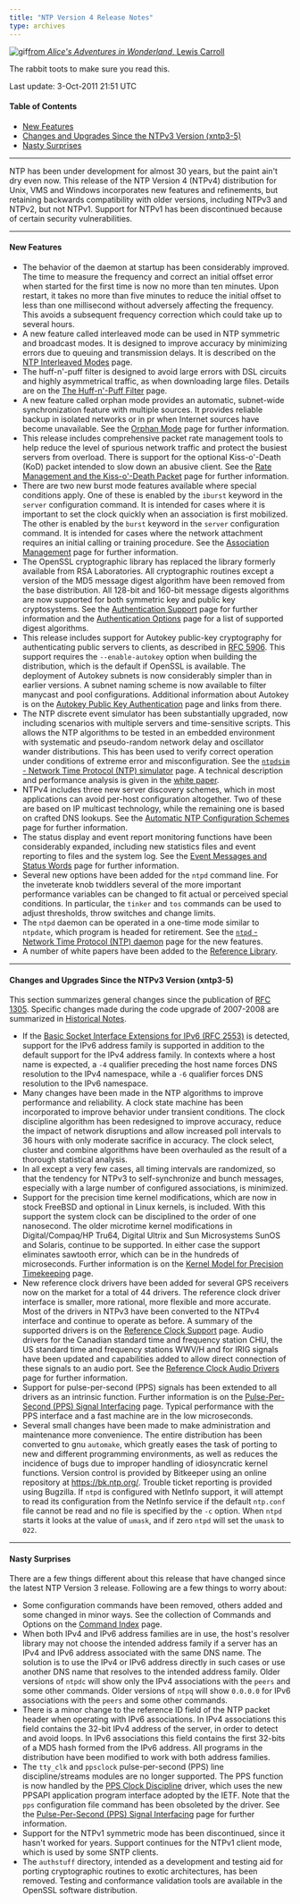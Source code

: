 ```yaml
---
title: "NTP Version 4 Release Notes"
type: archives
---
```


![gif](/archives/pic/hornraba.gif)[from _Alice's Adventures in Wonderland_, Lewis Carroll](/reflib/pictures/)

The rabbit toots to make sure you read this.

Last update: 3-Oct-2011 21:51 UTC

#### Table of Contents

*   [New Features](/archives/4.2.8-series/release/#new-features)
*   [Changes and Upgrades Since the NTPv3 Version (xntp3-5)](/archives/4.2.8-series/release/#changes-and-upgrades-since-the-ntpv3-version-xntp3-5)
*   [Nasty Surprises](/archives/4.2.8-series/release/#nasty-surprises)

* * *

NTP has been under development for almost 30 years, but the paint ain't dry even now. This release of the NTP Version 4 (NTPv4) distribution for Unix, VMS and Windows incorporates new features and refinements, but retaining backwards compatibility with older versions, including NTPv3 and NTPv2, but not NTPv1. Support for NTPv1 has been discontinued because of certain security vulnerabilities.

* * *

#### New Features

*   The behavior of the daemon at startup has been considerably improved. The time to measure the frequency and correct an initial offset error when started for the first time is now no more than ten minutes. Upon restart, it takes no more than five minutes to reduce the initial offset to less than one millisecond without adversely affecting the frequency. This avoids a subsequent frequency correction which could take up to several hours.
*   A new feature called interleaved mode can be used in NTP symmetric and broadcast modes. It is designed to improve accuracy by minimizing errors due to queuing and transmission delays. It is described on the [NTP Interleaved Modes](/archives/4.2.8-series/xleave/) page.
*   The huff-n'-puff filter is designed to avoid large errors with DSL circuits and highly asymmetrical traffic, as when downloading large files. Details are on the [The Huff-n'-Puff Filter](/archives/4.2.8-series/huffpuff/) page.
*   A new feature called orphan mode provides an automatic, subnet-wide synchronization feature with multiple sources. It provides reliable backup in isolated networks or in pr when Internet sources have become unavailable. See the [Orphan Mode](/archives/4.2.8-series/orphan/) page for further information.
*   This release includes comprehensive packet rate management tools to help reduce the level of spurious network traffic and protect the busiest servers from overload. There is support for the optional Kiss-o'-Death (KoD) packet intended to slow down an abusive client. See the [Rate Management and the Kiss-o'-Death Packet](/archives/4.2.8-series/rate/) page for further information.
*   There are two new burst mode features available where special conditions apply. One of these is enabled by the <code>iburst</code> keyword in the <code>server</code> configuration command. It is intended for cases where it is important to set the clock quickly when an association is first mobilized. The other is enabled by the <code>burst</code> keyword in the <code>server</code> configuration command. It is intended for cases where the network attachment requires an initial calling or training procedure. See the [Association Management](/archives/4.2.8-series/assoc/) page for further information.
*   The OpenSSL cryptographic library has replaced the library formerly available from RSA Laboratories. All cryptographic routines except a version of the MD5 message digest algorithm have been removed from the base distribution. All 128-bit and 160-bit message digests algorithms are now supported for both symmetric key and public key cryptosystems. See the [Authentication Support](/archives/4.2.8-series/authentic/) page for further information and the [Authentication Options](/archives/4.2.8-series/authopt/) page for a list of supported digest algorithms.
*   This release includes support for Autokey public-key cryptography for authenticating public servers to clients, as described in [RFC 5906](/reflib/rfc/rfc5906.txt). This support requires the <code>-\-enable-autokey</code> option when building the distribution, which is the default if OpenSSL is available. The deployment of Autokey subnets is now considerably simpler than in earlier versions. A subnet naming scheme is now available to filter manycast and pool configurations. Additional information about Autokey is on the [Autokey Public Key Authentication](/archives/4.2.8-series/autokey/) page and links from there.
*   The NTP discrete event simulator has been substantially upgraded, now including scenarios with multiple servers and time-sensitive scripts. This allows the NTP algorithms to be tested in an embedded environment with systematic and pseudo-random network delay and oscillator wander distributions. This has been used to verify correct operation under conditions of extreme error and misconfiguration. See the [<code>ntpdsim</code> - Network Time Protocol (NTP) simulator](/archives/4.2.8-series/ntpdsim/) page. A technical description and performance analysis is given in the [white paper](/reflib/ntpsim/).
*   NTPv4 includes three new server discovery schemes, which in most applications can avoid per-host configuration altogether. Two of these are based on IP multicast technology, while the remaining one is based on crafted DNS lookups. See the [Automatic NTP Configuration Schemes](/archives/4.2.8-series/discover/) page for further information.
*   The status display and event report monitoring functions have been considerably expanded, including new statistics files and event reporting to files and the system log. See the [Event Messages and Status Words](/archives/4.2.8-series/decode/) page for further information.
*   Several new options have been added for the <code>ntpd</code> command line. For the inveterate knob twiddlers several of the more important performance variables can be changed to fit actual or perceived special conditions. In particular, the <code>tinker</code> and <code>tos</code> commands can be used to adjust thresholds, throw switches and change limits.
*   The <code>ntpd</code> daemon can be operated in a one-time mode similar to <code>ntpdate</code>, which program is headed for retirement. See the [<code>ntpd</code> - Network Time Protocol (NTP) daemon](/archives/4.2.8-series/ntpd/) page for the new features.
*   A number of white papers have been added to the [Reference Library](/reflib/papers/).

* * *

#### Changes and Upgrades Since the NTPv3 Version (xntp3-5)

This section summarizes general changes since the publication of [RFC 1305](/reflib/rfc/rfc1305/rfc1305b.pdf). Specific changes made during the code upgrade of 2007-2008 are summarized in [Historical Notes](/archives/4.2.8-series/history/).

*   If the [Basic Socket Interface Extensions for IPv6 (RFC 2553)](https://datatracker.ietf.org/doc/html/rfc2553/) is detected, support for the IPv6 address family is supported in addition to the default support for the IPv4 address family. In contexts where a host name is expected, a <code>-4</code> qualifier preceding the host name forces DNS resolution to the IPv4 namespace, while a <code>-6</code> qualifier forces DNS resolution to the IPv6 namespace.
*   Many changes have been made in the NTP algorithms to improve performance and reliability. A clock state machine has been incorporated to improve behavior under transient conditions. The clock discipline algorithm has been redesigned to improve accuracy, reduce the impact of network disruptions and allow increased poll intervals to 36 hours with only moderate sacrifice in accuracy. The clock select, cluster and combine algorithms have been overhauled as the result of a thorough statistical analysis.
*   In all except a very few cases, all timing intervals are randomized, so that the tendency for NTPv3 to self-synchronize and bunch messages, especially with a large number of configured associations, is minimized.
*   Support for the precision time kernel modifications, which are now in stock FreeBSD and optional in Linux kernels, is included. With this support the system clock can be disciplined to the order of one nanosecond. The older microtime kernel modifications in Digital/Compaq/HP Tru64, Digital Ultrix and Sun Microsystems SunOS and Solaris, continue to be supported. In either case the support eliminates sawtooth error, which can be in the hundreds of microseconds. Further information is on the [Kernel Model for Precision Timekeeping](/archives/4.2.8-series/kern/) page.
*   New reference clock drivers have been added for several GPS receivers now on the market for a total of 44 drivers. The reference clock driver interface is smaller, more rational, more flexible and more accurate. Most of the drivers in NTPv3 have been converted to the NTPv4 interface and continue to operate as before. A summary of the supported drivers is on the [Reference Clock Support](/archives/4.2.8-series/refclock/) page. Audio drivers for the Canadian standard time and frequency station CHU, the US standard time and frequency stations WWV/H and for IRIG signals have been updated and capabilities added to allow direct connection of these signals to an audio port. See the [Reference Clock Audio Drivers](/archives/4.2.8-series/audio/) page for further information.
*   Support for pulse-per-second (PPS) signals has been extended to all drivers as an intrinsic function. Further information is on the [Pulse-Per-Second (PPS) Signal Interfacing](/archives/4.2.8-series/pps/) page. Typical performance with the PPS interface and a fast machine are in the low microseconds.
*   Several small changes have been made to make administration and maintenance more convenience. The entire distribution has been converted to gnu <code>automake</code>, which greatly eases the task of porting to new and different programming environments, as well as reduces the incidence of bugs due to improper handling of idiosyncratic kernel functions. Version control is provided by Bitkeeper using an online repository at https://bk.ntp.org/. Trouble ticket reporting is provided using Bugzilla. If <code>ntpd</code> is configured with NetInfo support, it will attempt to read its configuration from the NetInfo service if the default <code>ntp.conf</code> file cannot be read and no file is specified by the <code>-c</code> option. When <code>ntpd</code> starts it looks at the value of <code>umask</code>, and if zero <code>ntpd</code> will set the <code>umask</code> to <code>022</code>.

* * *

#### Nasty Surprises

There are a few things different about this release that have changed since the latest NTP Version 3 release. Following are a few things to worry about:

*   Some configuration commands have been removed, others added and some changed in minor ways. See the collection of Commands and Options on the [Command Index](/archives/4.2.8-series/comdex/) page.
*   When both IPv4 and IPv6 address families are in use, the host's resolver library may not choose the intended address family if a server has an IPv4 and IPv6 address associated with the same DNS name. The solution is to use the IPv4 or IPv6 address directly in such cases or use another DNS name that resolves to the intended address family. Older versions of <code>ntpdc</code> will show only the IPv4 associations with the <code>peers</code> and some other commands. Older versions of <code>ntpq</code> will show <code>0.0.0.0</code> for IPv6 associations with the <code>peers</code> and some other commands.
*   There is a minor change to the reference ID field of the NTP packet header when operating with IPv6 associations. In IPv4 associations this field contains the 32-bit IPv4 address of the server, in order to detect and avoid loops. In IPv6 associations this field contains the first 32-bits of a MD5 hash formed from the IPv6 address. All programs in the distribution have been modified to work with both address families.
*   The <code>tty_clk</code> and <code>ppsclock</code> pulse-per-second (PPS) line discipline/streams modules are no longer supported. The PPS function is now handled by the [PPS Clock Discipline](/archives/drivers/driver22/) driver, which uses the new PPSAPI application program interface adopted by the IETF. Note that the <code>pps</code> configuration file command has been obsoleted by the driver. See the [Pulse-Per-Second (PPS) Signal Interfacing](/archives/4.2.8-series/pps/) page for further information.
*   Support for the NTPv1 symmetric mode has been discontinued, since it hasn't worked for years. Support continues for the NTPv1 client mode, which is used by some SNTP clients.
*   The <code>authstuff</code> directory, intended as a development and testing aid for porting cryptographic routines to exotic architectures, has been removed. Testing and conformance validation tools are available in the OpenSSL software distribution.